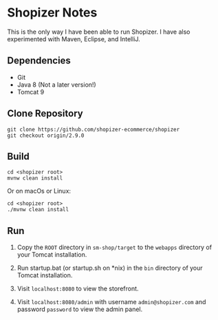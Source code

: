 # Shopizer Notes

This is the only way I have been able to run Shopizer. I have also experimented with Maven, Eclipse, and IntelliJ.

## Dependencies

 - Git
 - Java 8 (Not a later version!)
 - Tomcat 9

## Clone Repository

```
git clone https://github.com/shopizer-ecommerce/shopizer
git checkout origin/2.9.0
```

## Build

```
cd <shopizer root>
mvnw clean install
```

Or on macOs or Linux:

```
cd <shopizer root>
./mvnw clean install
```

## Run

1. Copy the `ROOT` directory in `sm-shop/target` to the `webapps` directory of your Tomcat installation.

2. Run startup.bat (or startup.sh on \*nix) in the `bin` directory of your Tomcat installation.

3. Visit `localhost:8080` to view the storefront.

4. Visit `localhost:8080/admin` with username `admin@shopizer.com` and password `password` to view the admin panel.
